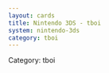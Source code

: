 ```yaml
---
layout: cards
title: Nintendo 3DS - tboi
system: nintendo-3ds
category: tboi
---
```

<div class="alert alert-secondary mb-4"><span class="i18n innerHTML-category">Category: </span><span class="i18n innerHTML-cat-tboi">tboi</span></div>
